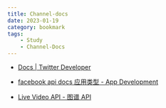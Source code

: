 ```yaml
---
title: Channel-docs
date: 2023-01-19
category: bookmark
tags:
    - Study
    - Channel-Docs
---
```


- [Docs | Twitter Developer](https://developer.twitter.com/en/docs/twitter-for-websites/cards/guides/getting-started#crawling)

- [facebook api docs 应用类型 - App Development](https://developers.facebook.com/docs/development/create-an-app/app-dashboard/app-types)

- [Live Video API - 图谱 API](https://developers.facebook.com/docs/apps/features-reference/live-video-api)